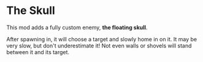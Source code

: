 # The Skull

This mod adds a fully custom enemy, **the floating skull**.

After spawning in, it will choose a target and slowly home in on it. It may be very slow, but don't underestimate it!
Not even walls or shovels will stand between it and its target.